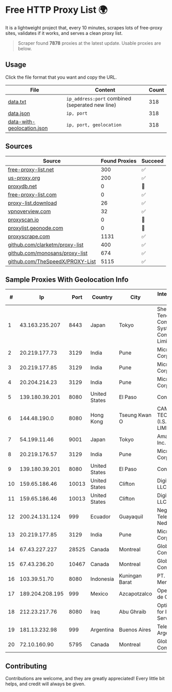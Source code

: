 
# Free HTTP Proxy List 🌍

It is a lightweight project that, every 10 minutes, scrapes lots of free-proxy sites, validates if it works, and serves a clean proxy list.


> Scraper found **7878** proxies at the latest update. Usable proxies are below.

## Usage

Click the file format that you want and copy the URL.


|File|Content|Count|
|----|-------|-----|
|[data.txt](https://raw.githubusercontent.com/themiralay/Proxy-List-World/master/data.txt)|`ip_address:port` combined (seperated new line)|318|
|[data.json](https://raw.githubusercontent.com/themiralay/Proxy-List-World/master/data.json)|`ip, port`|318|
|[data-with-geolocation.json](https://raw.githubusercontent.com/themiralay/Proxy-List-World/master/data-with-geolocation.json)|`ip, port, geolocation`|318|

## Sources

|Source|Found Proxies|Succeed|
|------|-------------|-------|
|[free-proxy-list.net](https://free-proxy-list.net)|300|✅|
|[us-proxy.org](https://www.us-proxy.org)|200|✅|
|[proxydb.net](http://proxydb.net)|0|🚫|
|[free-proxy-list.com](https://free-proxy-list.com/?page=&port=&type%5B%5D=http&type%5B%5D=https&up_time=0&search=Search)|0|✅|
|[proxy-list.download](https://www.proxy-list.download/HTTP)|26|✅|
|[vpnoverview.com](https://vpnoverview.com/privacy/anonymous-browsing/free-proxy-servers)|32|✅|
|[proxyscan.io](https://www.proxyscan.io)|0|🚫|
|[proxylist.geonode.com](https://proxylist.geonode.com/api/proxy-list?limit=300&page=1&sort_by=lastChecked&sort_type=desc&protocols=http,https)|0|🚫|
|[proxyscrape.com](https://api.proxyscrape.com/v2/?request=displayproxies&protocol=http&timeout=10000&country=all&ssl=all&anonymity=all)|1131|✅|
|[github.com/clarketm/proxy-list](https://raw.githubusercontent.com/clarketm/proxy-list/master/proxy-list-raw.txt)|400|✅|
|[github.com/monosans/proxy-list](https://raw.githubusercontent.com/monosans/proxy-list/main/proxies/http.txt)|674|✅|
|[github.com/TheSpeedX/PROXY-List](https://raw.githubusercontent.com/TheSpeedX/PROXY-List/master/http.txt)|5115|✅|


## Sample Proxies With Geolocation Info

|#|Ip|Port|Country|City|Internet Service Provider|
|-|--|----|-------|----|-------------------------|
|1|43.163.235.207|8443|Japan|Tokyo|Shenzhen Tencent Computer Systems Company Limited|
|2|20.219.177.73|3129|India|Pune|Microsoft Corporation|
|3|20.219.177.85|3129|India|Pune|Microsoft Corporation|
|4|20.204.214.23|3129|India|Pune|Microsoft Corporation|
|5|139.180.39.201|8080|United States|El Paso|Conterra|
|6|144.48.190.0|8080|Hong Kong|Tseung Kwan O|CAMBO (HK) TECHNOLOGY (I.S.P) CO., LIMITED|
|7|54.199.11.46|9001|Japan|Tokyo|Amazon.com, Inc.|
|8|20.219.176.57|3129|India|Pune|Microsoft Corporation|
|9|139.180.39.201|8080|United States|El Paso|Conterra|
|10|159.65.186.46|10013|United States|Clifton|DigitalOcean, LLC|
|11|159.65.186.46|10013|United States|Clifton|DigitalOcean, LLC|
|12|200.24.131.124|999|Ecuador|Guayaquil|Negocios Y Telefonia Nedetel S.A|
|13|20.219.177.85|3129|India|Pune|Microsoft Corporation|
|14|67.43.227.227|28525|Canada|Montreal|GloboTech Communications|
|15|67.43.236.20|10467|Canada|Montreal|GloboTech Communications|
|16|103.39.51.70|8080|Indonesia|Kuningan Barat|PT. Mega Mentari Mandiri|
|17|189.204.208.195|999|Mexico|Azcapotzalco|Operbes, S.A. de C.V.|
|18|212.23.217.76|8080|Iraq|Abu Ghraib|Optimum Line for Internet Services Ltd.|
|19|181.13.232.98|999|Argentina|Buenos Aires|Telecom Argentina S.A.|
|20|72.10.160.90|5795|Canada|Montreal|GloboTech Communications|



## Contributing

Contributions are welcome, and they are greatly appreciated! Every
little bit helps, and credit will always be given.

